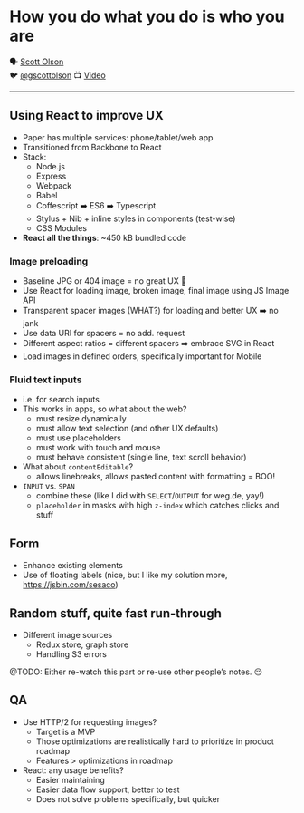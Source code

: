 # How you do what you do is who you are

🗣 [Scott Olson](https://paper.fiftythree.com/scott)  
🐦 [@gscottolson](https://twitter.com/gscottolson)
📺 [Video](https://vimeo.com/194830777)

---

## Using React to improve UX

- Paper has multiple services: phone/tablet/web app
- Transitioned from Backbone to React
- Stack:
  - Node.js
  - Express
  - Webpack
  - Babel
  - Coffescript ➡️ ES6 ➡️ Typescript
  - Stylus + Nib + inline styles in components (test-wise)
  - CSS Modules
- **React all the things**: ~450 kB bundled code

### Image preloading

- Baseline JPG or 404 image = no great UX 🙅
- Use React for loading image, broken image, final image using JS Image API
- Transparent spacer images (WHAT?) for loading and better UX ➡️ no jank
- Use data URI for spacers = no add. request
- Different aspect ratios = different spacers ➡️ embrace SVG in React
- Load images in defined orders, specifically important for Mobile

### Fluid text inputs

- i.e. for search inputs
- This works in apps, so what about the web?
  - must resize dynamically
  - must allow text selection (and other UX defaults)
  - must use placeholders
  - must work with touch and mouse
  - must behave consistent (single line, text scroll behavior)
- What about `contentEditable`?
  - allows linebreaks, allows pasted content with formatting = BOO!
- `INPUT` vs. `SPAN`
  - combine these (like I did with `SELECT`/`OUTPUT` for weg.de, yay!)
  - `placeholder` in masks with high `z-index` which catches clicks and stuff

## Form

- Enhance existing elements
- Use of floating labels (nice, but I like my solution more, https://jsbin.com/sesaco)

## Random stuff, quite fast run-through

- Different image sources
  - Redux store, graph store
  - Handling S3 errors

@TODO: Either re-watch this part or re-use other people’s notes. 😔

## QA

- Use HTTP/2 for requesting images?
  - Target is a MVP
  - Those optimizations are realistically hard to prioritize in product roadmap
  - Features > optimizations in roadmap
- React: any usage benefits?
  - Easier maintaining
  - Easier data flow support, better to test
  - Does not solve problems specifically, but quicker
